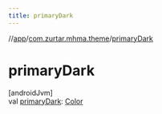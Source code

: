 ```yaml
---
title: primaryDark
---
```

//[app](../../index.html)/[com.zurtar.mhma.theme](index.html)/[primaryDark](primary-dark.html)



# primaryDark



[androidJvm]\
val [primaryDark](primary-dark.html): [Color](https://developer.android.com/reference/kotlin/androidx/compose/ui/graphics/Color.html)



